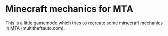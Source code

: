 # Minecraft mechanics for MTA

This is a little gamemode which tries to recreate some minecraft mechanics in MTA (multitheftauto.com).
